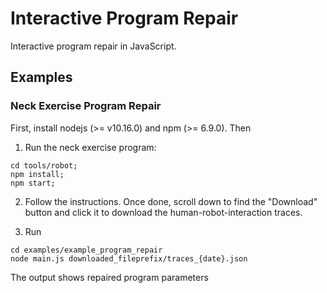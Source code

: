 # Interactive Program Repair

Interactive program repair in JavaScript.

## Examples

### Neck Exercise Program Repair

First, install nodejs (>= v10.16.0) and npm (>= 6.9.0). Then

1. Run the neck exercise program:
  ```
  cd tools/robot;
  npm install;
  npm start;
  ```

2. Follow the instructions. Once done, scroll down to find the "Download" button and click it to download the human-robot-interaction traces.

3. Run
  ```
  cd examples/example_program_repair
  node main.js downloaded_fileprefix/traces_{date}.json
  ```
  The output shows repaired program parameters
